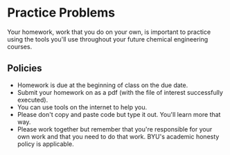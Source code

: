 # Practice Problems
Your homework, work that you do on your own, is important to practice using the tools you'll use throughout your future chemical engineering courses. 

## Policies
- Homework is due at the beginning of class on the due date.
- Submit your homework on as a pdf (with the file of interest successfully executed).
- You can use tools on the internet to help you.
- Please don't copy and paste code but type it out.  You'll learn more that way.
- Please work together but remember that you're responsible for your own work and that you need to do that work. BYU's academic honesty policy is applicable.

```{tableofcontents}
```